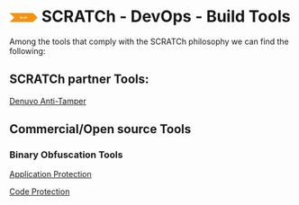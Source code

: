 # <img src="../../images/build.png" alt ='build'  width="10%" > SCRATCh - DevOps - Build Tools


Among the tools that comply with the SCRATCh philosophy we can find the following:


## **SCRATCh partner Tools**:	
[Denuvo Anti-Tamper]



## **Commercial/Open source Tools**

### Binary Obfuscation Tools
[Application Protection] 

[Code Protection]

[Denuvo Anti-Tamper]: ./Irdeto/README.md
[Application Protection]: https://digital.ai/application-protection
[Code Protection]: https://www.intertrust.com/products/application-protection/
